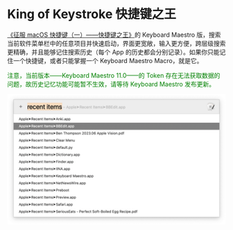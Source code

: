 # King of Keystroke 快捷键之王

[《征服 macOS 快捷键（一）——快捷键之王》](https://utgd.net/article/10042)的 Keyboard Maestro 版，搜索当前软件菜单栏中的任意项目并快速启动，界面更宽敞，输入更方便，跨层级搜索更精确，并且能够记住搜索历史（每个 App 的历史都会分别记录）。如果你只能记住一个快捷键，或者只能掌握一个 Keyboard Maestro Macro，就是它。

<font color="#008000">注意，当前版本——Keyboard Maestro 11.0——的 Token 存在无法获取数据的问题，故历史记忆功能可能暂不生效，请等待 Keyboard Maestro 发布更新。</font>

![title](img.png)
